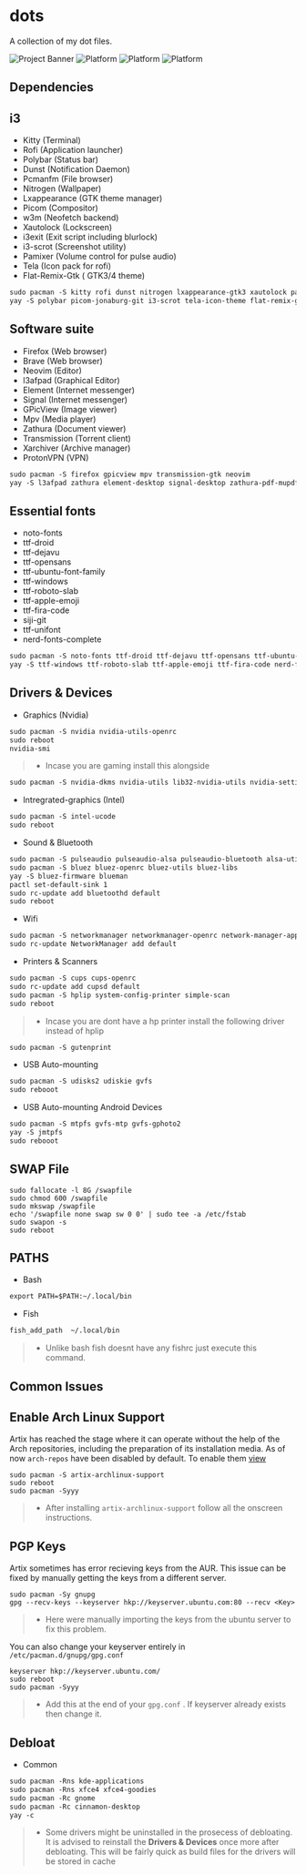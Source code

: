 # dots 
A collection of my dot files.
<br>

![Project Banner](./repo/screenshot1.png)
![Platform](https://img.shields.io/static/v1?label=Distro&message=Artix&style=for-the-badge&logo=linux)
![Platform](https://img.shields.io/static/v1?label=Init&message=Openrc&style=for-the-badge&logo=fastapi)
![Platform](https://img.shields.io/static/v1?label=Window-Magager&message=i3-gaps&style=for-the-badge&logo=tmux)
<br>

## Dependencies

## i3
* Kitty (Terminal)
* Rofi (Application launcher)
* Polybar (Status bar)
* Dunst (Notification Daemon)
* Pcmanfm (File browser)
* Nitrogen (Wallpaper)
* Lxappearance (GTK theme manager)
* Picom (Compositor) 
* w3m (Neofetch backend)
* Xautolock (Lockscreen)
* i3exit (Exit script including blurlock)
* i3-scrot (Screenshot utility)
* Pamixer (Volume control for pulse audio)
* Tela (Icon pack for rofi)
* Flat-Remix-Gtk ( GTK3/4 theme)


```html
sudo pacman -S kitty rofi dunst nitrogen lxappearance-gtk3 xautolock pamixer firefox pcmanfm-gtk3
yay -S polybar picom-jonaburg-git i3-scrot tela-icon-theme flat-remix-gtk i3exit w3m
```

## Software suite
* Firefox (Web browser)
* Brave (Web browser)
* Neovim (Editor)
* l3afpad (Graphical Editor)
* Element (Internet messenger)
* Signal (Internet messenger)
* GPicView (Image viewer)
* Mpv (Media player)
* Zathura (Document viewer)
* Transmission (Torrent client)
* Xarchiver (Archive manager)
* ProtonVPN (VPN)


```html
sudo pacman -S firefox gpicview mpv transmission-gtk neovim
yay -S l3afpad zathura element-desktop signal-desktop zathura-pdf-mupdf brave-bin xarchiver p7zip zip unzip unrar protonvpn-cli-ng
```

## Essential fonts 
* noto-fonts
* ttf-droid
* ttf-dejavu
* ttf-opensans 
* ttf-ubuntu-font-family
* ttf-windows
* ttf-roboto-slab
* ttf-apple-emoji
* ttf-fira-code
* siji-git
* ttf-unifont 
* nerd-fonts-complete

```html
sudo pacman -S noto-fonts ttf-droid ttf-dejavu ttf-opensans ttf-ubuntu-font-family
yay -S ttf-windows ttf-roboto-slab ttf-apple-emoji ttf-fira-code nerd-fonts-complete siji-git ttf-unifont 
```

## Drivers & Devices

* Graphics (Nvidia)

```html
sudo pacman -S nvidia nvidia-utils-openrc
sudo reboot 
nvidia-smi
```

> * Incase you are gaming install this alongside
```html
sudo pacman -S nvidia-dkms nvidia-utils lib32-nvidia-utils nvidia-settings vulkan-icd-loader lib32-vulkan-icd-loader
```


* Intregrated-graphics (Intel)

```html
sudo pacman -S intel-ucode
sudo reboot 
```

* Sound & Bluetooth

```html
sudo pacman -S pulseaudio pulseaudio-alsa pulseaudio-bluetooth alsa-utils pavucontrol
sudo pacman -S bluez bluez-openrc bluez-utils bluez-libs 
yay -S bluez-firmware blueman
pactl set-default-sink 1
sudo rc-update add bluetoothd default
sudo reboot
```

* Wifi 

```html
sudo pacman -S networkmanager networkmanager-openrc network-manager-applet
sudo rc-update NetworkManager add default

```
 
* Printers & Scanners

```html
sudo pacman -S cups cups-openrc
sudo rc-update add cupsd default
sudo pacman -S hplip system-config-printer simple-scan
sudo reboot
```
> * Incase you are dont have a hp printer install the following driver instead of hplip
```html
sudo pacman -S gutenprint
```


* USB Auto-mounting

```html
sudo pacman -S udisks2 udiskie gvfs
sudo rebooot
```


* USB Auto-mounting Android Devices

```html
sudo pacman -S mtpfs gvfs-mtp gvfs-gphoto2
yay -S jmtpfs
sudo rebooot
```
## SWAP File 

```
sudo fallocate -l 8G /swapfile
sudo chmod 600 /swapfile
sudo mkswap /swapfile
echo '/swapfile none swap sw 0 0' | sudo tee -a /etc/fstab
sudo swapon -s
sudo reboot
```

## PATHS

* Bash

```html
export PATH=$PATH:~/.local/bin
```

* Fish 

```html
fish_add_path  ~/.local/bin
```
> * Unlike bash fish doesnt have any fishrc just execute this command.


## Common Issues


## Enable  Arch Linux Support

Artix has reached the stage where it can operate without the help of the Arch repositories, including the preparation of its installation media.
As of now `arch-repos` have been disabled by default. To enable them [view](https://wiki.artixlinux.org/Main/Repositories#Arch_repositories)

```
sudo pacman -S artix-archlinux-support
sudo reboot
sudo pacman -Syyy
```
>* After installing `artix-archlinux-support` follow all the onscreen instructions.

## PGP Keys

Artix sometimes has error recieving keys from the AUR. This issue can be fixed by manually getting the keys from a different server.

```
sudo pacman -Sy gnupg
gpg --recv-keys --keyserver hkp://keyserver.ubuntu.com:80 --recv <Key>
```
> * Here were manually importing the keys from the ubuntu server to fix this problem.

You can also change your keyserver entirely in `/etc/pacman.d/gnupg/gpg.conf`

```
keyserver hkp://keyserver.ubuntu.com/
sudo reboot
sudo pacman -Syyy

```
> * Add this at the end of your `gpg.conf` . If keyserver already exists then change it.

## Debloat 

* Common

```html
sudo pacman -Rns kde-applications
sudo pacman -Rns xfce4 xfce4-goodies
sudo pacman -Rc gnome
sudo pacman -Rc cinnamon-desktop
yay -c
```
> * Some drivers might be uninstalled in the prosecess of debloating. It is advised to reinstall the **Drivers & Devices** once more after debloating. This will be fairly quick as build files for the drivers will be stored in cache

